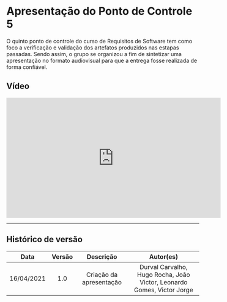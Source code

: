 # Apresentação do Ponto de Controle 5

O quinto ponto de controle do curso de Requisitos de Software tem como foco a verificação e validação dos artefatos produzidos nas estapas passadas. Sendo assim, o grupo se organizou a fim de sintetizar uma apresentação no formato audiovisual para que a entrega fosse realizada de forma confiável.

## Vídeo

<iframe width="560" height="315" src="https://www.youtube.com/embed/tMq3p7_pABo" title="YouTube video player" frameborder="0" allow="accelerometer; autoplay; clipboard-write; encrypted-media; gyroscope; picture-in-picture" allowfullscreen></iframe>

---

## Histórico de versão

|    Data    | Versão |        Descrição        |                               Autor(es)                                |
| :--------: | :----: | :---------------------: | :--------------------------------------------------------------------: |
| 16/04/2021 |  1.0   | Criação da apresentação | Durval Carvalho, Hugo Rocha, João Victor, Leonardo Gomes, Victor Jorge |
